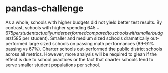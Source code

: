 # pandas-challenge

As a whole, schools with higher budgets did not yield better test results. By contrast, schools with higher spending $645-675 per student actually underperformed compared to schools with smaller budgets ($585 per student).
Smaller and medium sized schools dramatically out-performed large sized schools on passing math performances (89-91% passing vs 67%).
Charter schools out-performed the public district schools across all metrics. However, more analysis will be required to glean if the effect is due to school practices or the fact that charter schools tend to serve smaller student populations per school.

